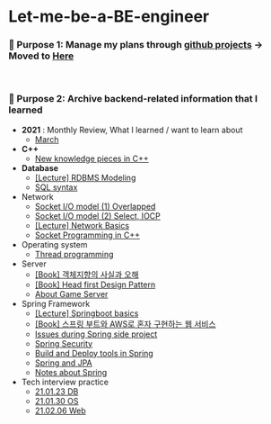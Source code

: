 # Let-me-be-a-BE-engineer

### 📌 Purpose 1: Manage my plans through [github projects](https://github.com/mingdyuo/Let-me-be-a-BE-engineer/projects) → Moved to [Here](https://github.com/users/mingdyuo/projects/1)

<br>

### 📌 Purpose 2: Archive backend-related information that I learned

- **2021** : Monthly Review, What I learned / want to learn about
  - [March](https://github.com/mingdyuo/Let-me-be-a-BE-engineer/blob/main/2021/3%EC%9B%94.md)
- **C++**
  - [New knowledge pieces in C++](https://github.com/mingdyuo/Let-me-be-a-BE-engineer/blob/main/C%2B%2B/C%2B%2B%20%EC%95%8C%EA%B2%8C%EB%90%9C%20%EA%B2%83%20%EC%A0%95%EB%A6%AC.md)
- **Database**
  - [[Lecture] RDBMS Modeling](https://github.com/mingdyuo/Let-me-be-a-BE-engineer/blob/main/Database/RDMBS%20%EB%AA%A8%EB%8D%B8%EB%A7%81%20%EA%B0%95%EC%9D%98.md)
  - [SQL syntax](https://github.com/mingdyuo/Let-me-be-a-BE-engineer/blob/main/Database/SQL%20%EA%B3%B5%EB%B6%80%ED%95%98%EA%B8%B0.md)
- Network
  - [Socket I/O model (1) Overlapped](https://github.com/mingdyuo/Let-me-be-a-BE-engineer/blob/main/Network/%5BC%2B%2B%5D%20%EC%86%8C%EC%BC%93%20%EC%9E%85%EC%B6%9C%EB%A0%A5%20%EB%AA%A8%EB%8D%B8%20-%20Overlapped.md)
  - [Socket I/O model (2) Select, IOCP](https://github.com/mingdyuo/Let-me-be-a-BE-engineer/blob/main/Network/%5BC%2B%2B%5D%20%EC%86%8C%EC%BC%93%20%EC%9E%85%EC%B6%9C%EB%A0%A5%20%EB%AA%A8%EB%8D%B8%20-%20Select%2C%20IOCP.md)
  - [[Lecture] Network Basics](https://github.com/mingdyuo/Let-me-be-a-BE-engineer/blob/main/Network/%EB%84%A4%ED%8A%B8%EC%9B%8C%ED%81%AC%20%EC%A0%95%EB%A6%AC.md)
  - [Socket Programming in C++](https://github.com/mingdyuo/Let-me-be-a-BE-engineer/blob/main/Network/%EC%86%8C%EC%BC%93%20%ED%94%84%EB%A1%9C%EA%B7%B8%EB%9E%98%EB%B0%8D%20%EA%B3%B5%EB%B6%80.md)
- Operating system
  - [Thread programming](https://github.com/mingdyuo/Let-me-be-a-BE-engineer/blob/main/Operating%20System/%5BC%2B%2B%5D%20%EC%8A%A4%EB%A0%88%EB%93%9C%20%ED%94%84%EB%A1%9C%EA%B7%B8%EB%9E%98%EB%B0%8D.md)
- Server
  - [[Book] 객체지향의 사실과 오해](https://github.com/mingdyuo/Let-me-be-a-BE-engineer/blob/main/Server/%5B%EB%8F%84%EC%84%9C%5D%20%EA%B0%9D%EC%B2%B4%EC%A7%80%ED%96%A5%EC%9D%98%20%EC%82%AC%EC%8B%A4%EA%B3%BC%20%EC%98%A4%ED%95%B4.md)
  - [[Book] Head first Design Pattern](https://github.com/mingdyuo/Let-me-be-a-BE-engineer/blob/main/Server/%5B%EB%8F%84%EC%84%9C%5D%20%ED%97%A4%EB%93%9C%ED%8D%BC%EC%8A%A4%ED%8A%B8%20%EB%94%94%EC%9E%90%EC%9D%B8%ED%8C%A8%ED%84%B4.md)
  - [About Game Server](https://github.com/mingdyuo/Let-me-be-a-BE-engineer/blob/main/Server/%EA%B2%8C%EC%9E%84%EC%84%9C%EB%B2%84%EA%B3%B5%EB%B6%80.md)
- Spring Framework
  - [[Lecture] Springboot basics](https://github.com/mingdyuo/Let-me-be-a-BE-engineer/blob/main/Spring/%5B%EA%B0%95%EC%9D%98%5D%20%EC%8A%A4%ED%94%84%EB%A7%81%EB%B6%80%ED%8A%B8%20%EC%9E%85%EB%AC%B8%20%EA%B0%95%EC%9D%98.md)
  - [[Book] 스프링 부트와 AWS로 혼자 구현하는 웹 서비스](https://github.com/mingdyuo/Let-me-be-a-BE-engineer/blob/main/Spring/%5B%EB%8F%84%EC%84%9C%5D%20%EC%8A%A4%ED%94%84%EB%A7%81%20%EB%B6%80%ED%8A%B8%EC%99%80%20AWS%EB%A1%9C%20%ED%98%BC%EC%9E%90%20%EA%B5%AC%ED%98%84%ED%95%98%EB%8A%94%20%EC%9B%B9%20%EC%84%9C%EB%B9%84%EC%8A%A4.md)
  - [Issues during Spring side project](https://github.com/mingdyuo/Let-me-be-a-BE-engineer/blob/main/Spring/%5B%EC%A0%95%EB%A6%AC%5D%20%EC%8A%A4%ED%94%84%EB%A7%81%20%ED%94%84%EB%A1%9C%EC%A0%9D%ED%8A%B8%20%EA%B3%BC%EC%A0%95%20%EC%9D%B4%EC%8A%88%20%EB%93%B1%20%EC%A0%95%EB%A6%AC.md)
  - [Spring Security](https://github.com/mingdyuo/Let-me-be-a-BE-engineer/blob/main/Spring/%5B%ED%95%99%EC%8A%B5%5D%20Spring%20Security.md)
  - [Build and Deploy tools in Spring](https://github.com/mingdyuo/Let-me-be-a-BE-engineer/blob/main/Spring/%5B%ED%95%99%EC%8A%B5%5D%20%EC%8A%A4%ED%94%84%EB%A7%81%20%EB%B6%80%ED%8A%B8%20%EB%B9%8C%EB%93%9C%20%ED%88%B4%20%EB%B0%8F%20%EB%B0%B0%ED%8F%AC%20%EB%B0%A9%EC%8B%9D%20(gradle%2C%20maven%2C%20jar%2C%20war).md)
  - [Spring and JPA](https://github.com/mingdyuo/Let-me-be-a-BE-engineer/blob/main/Spring/%5B%ED%95%99%EC%8A%B5%5D%20%EC%8A%A4%ED%94%84%EB%A7%81%EA%B3%BC%20JPA.md)
  - [Notes about Spring](https://github.com/mingdyuo/Let-me-be-a-BE-engineer/blob/main/Spring/%5B%ED%95%99%EC%8A%B5%5D%20%EC%8A%A4%ED%94%84%EB%A7%81%EC%9D%84%20%EA%B3%B5%EB%B6%80%ED%95%98%EC%9E%90.md)
- Tech interview practice
  - [21.01.23 DB](https://github.com/mingdyuo/Let-me-be-a-BE-engineer/blob/main/Tech%20interview%20practice/2021.01.23%20%EB%A9%B4%EC%A0%91%20%EC%8A%A4%ED%84%B0%EB%94%94(DB).md)
  - [21.01.30 OS](https://github.com/mingdyuo/Let-me-be-a-BE-engineer/blob/main/Tech%20interview%20practice/2021.01.30%20%EB%A9%B4%EC%A0%91%20%EC%8A%A4%ED%84%B0%EB%94%94(OS).md)
  - [21.02.06 Web](https://github.com/mingdyuo/Let-me-be-a-BE-engineer/blob/main/Tech%20interview%20practice/2021.02.06%20%EB%A9%B4%EC%A0%91%20%EC%8A%A4%ED%84%B0%EB%94%94(%EC%9B%B9).md)

